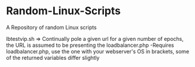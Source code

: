 # Random-Linux-Scripts
A Repository of random Linux scripts

lbtestvip.sh => 
	Continually pole a given url for a given number of epochs, the URL is assumed to be presenting the loadbalancer.php
	-Requires loadbalancer.php, use the one with your webserver's OS in brackets, some of the returned variables differ slightly
	
